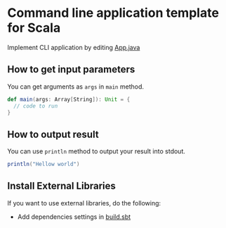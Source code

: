# Command line application template for Scala

Implement CLI application by editing [App.java](src/main/scala/Main.scala)

## How to get input parameters
You can get arguments as `args` in `main` method.

``` scala
def main(args: Array[String]): Unit = {
  // code to run
}
```

## How to output result
You can use `println` method to output your result into stdout.

``` scala
println("Hellow world")
```

## Install External Libraries
If you want to use external libraries, do the following:

- Add dependencies settings in [build.sbt](build.sbt)

